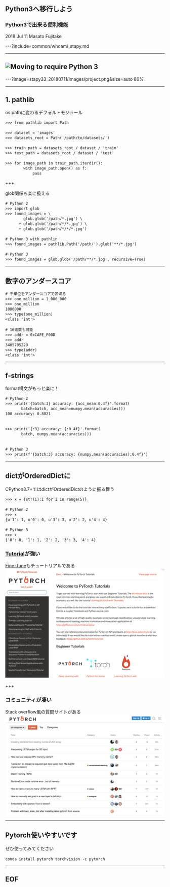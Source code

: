 ## Python3へ移行しよう

### Python3で出来る便利機能

2018 Jul 11
Masato Fujitake

---?include=common/whoami_stapy.md

---

## ![Moving to require Python 3](http://python3statement.org/)

---?image=stapy33_20180711/images/project.png&size=auto 80%

---

## 1. pathlib
os.pathに変わるデフォルトモジュール

    >>> from pathlib import Path

    >>> dataset = 'images'
    >>> datasets_root = Path('/path/to/datasets/')

    >>> train_path = datasets_root / dataset / 'train'
    >>> test_path = datasets_root / dataset / 'test'

    >>> for image_path in train_path.iterdir():
            with image_path.open() as f: 
                pass

+++

glob関係も楽に扱える

    # Python 2
    >>> import glob
    >>> found_images = \
            glob.glob('/path/*.jpg') \
          + glob.glob('/path/*/*.jpg') \
          + glob.glob('/path/*/*/*.jpg')

    # Python 3 with pathlin
    >>> found_images = pathlib.Path('/path/').glob('**/*.jpg')

    # Python 3
    >>> found_images = glob.glob('/path/**/*.jpg', recursive=True)

---

## 数字のアンダースコア

    # 千単位をアンダースコアで区切る
    >>> one_million = 1_000_000
    >>> one_million
    1000000
    >>> type(one_million)
    <class 'int'>

    # 16進数も可能
    >>> addr = 0xCAFE_F00D
    >>> addr
    3405705229
    >>> type(addr)
    <class 'int'>

--- 
## f-strings

format構文がもっと楽に！

    # Python 2
    >>> print('{batch:3} accuracy: {acc_mean:0.4f}'.format(
           batch=batch, acc_mean=numpy.mean(accuracies)))
    100 accuracy: 0.8021


    >>> print('{:3} accuracy: {:0.4f}'.format(
           batch, numpy.mean(accuracies)))


    # Python 3
    >>> print(f'{batch:3} accuracy: {numpy.mean(accuracies):0.4f}')


---
## dictがOrderedDictに
CPython3.7+ではdictがOrderedDictのように振る舞う

    >>> x = {str(i):i for i in range(5)}

    # Python 2
    >>> x
    {u'1': 1, u'0': 0, u'3': 3, u'2': 2, u'4': 4}

    # Python 3
    >>> x
    {'0': 0, '1': 1, '2': 2, '3': 3, '4': 4}

### [Tutorial](http://pytorch.org/tutorials/)が強い
[Fine-Tune](http://pytorch.org/tutorials/beginner/transfer_learning_tutorial.html#sphx-glr-beginner-transfer-learning-tutorial-py)もチュートリアルである
![tutorial](stapy33_20180307/images/pytorch_tutorial.png)

+++
### コミュニティが凄い
Stack overflow風の質問サイトがある
![discuss](stapy33_20180307/images/pytorch_discuss.png)

---
## Pytorch使いやすいです
ぜひ使ってみてください

`conda install pytorch torchvision -c pytorch`

---
## EOF
